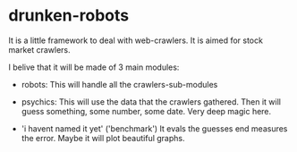 drunken-robots
==============

It is a little framework to deal with web-crawlers. It is aimed for stock market crawlers.

I belive that it will be made of 3 main modules:

- robots:
    This will handle all the crawlers-sub-modules

- psychics:
    This will use the data that the crawlers gathered.
	Then it will guess something, some number, some date.
        Very deep magic here.

- 'i havent named it yet' ('benchmark')
    It evals the guesses end measures the error.
	Maybe it will plot beautiful graphs.
